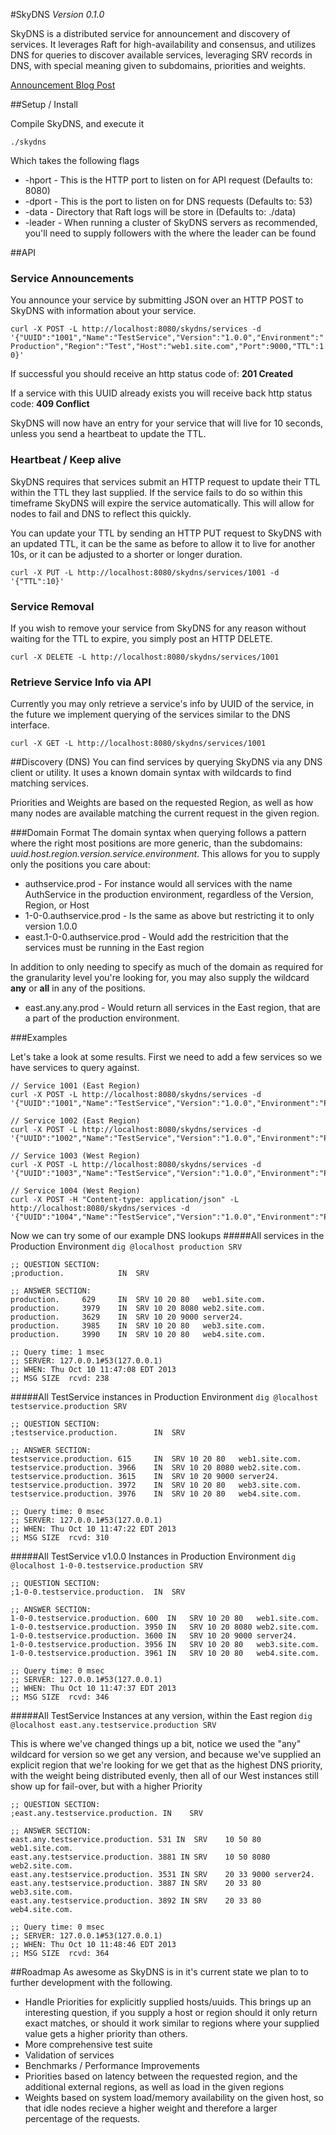 #SkyDNS
*Version 0.1.0*

SkyDNS is a distributed service for announcement and discovery of services. It leverages Raft for high-availability and consensus, and utilizes DNS for queries to discover available services, leveraging SRV records in DNS, with special meaning given to subdomains, priorities and weights.

[Announcement Blog Post](http://blog.gopheracademy.com/skydns)

##Setup / Install

Compile SkyDNS, and execute it

`./skydns`

Which takes the following flags

- -hport - This is the HTTP port to listen on for API request (Defaults to: 8080)
- -dport - This is the port to listen on for DNS requests (Defaults to: 53)
- -data - Directory that Raft logs will be store in (Defaults to: ./data)
- -leader - When running a cluster of SkyDNS servers as recommended, you'll need to supply followers with the where the leader can be found

##API
### Service Announcements
You announce your service by submitting JSON over an HTTP POST to SkyDNS with information about your service.

`curl -X POST -L http://localhost:8080/skydns/services -d '{"UUID":"1001","Name":"TestService","Version":"1.0.0","Environment":"Production","Region":"Test","Host":"web1.site.com","Port":9000,"TTL":10}'`

If successful you should receive an http status code of: **201 Created**

If a service with this UUID already exists you will receive back http status code: **409 Conflict**


SkyDNS will now have an entry for your service that will live for 10 seconds, unless you send a  heartbeat to update the TTL.

### Heartbeat / Keep alive
SkyDNS requires that services submit an HTTP request to update their TTL within the TTL they last supplied. If the service fails to do so within this timeframe SkyDNS will expire the service automatically. This will allow for nodes to fail and DNS to reflect this quickly.

You can update your TTL by sending an HTTP PUT request to SkyDNS with an updated TTL, it can be the same as before to allow it to live for another 10s, or it can be adjusted to a shorter or longer duration.

`curl -X PUT -L http://localhost:8080/skydns/services/1001 -d '{"TTL":10}'`

### Service Removal
If you wish to remove your service from SkyDNS for any reason without waiting for the TTL to expire, you simply post an HTTP DELETE.

`curl -X DELETE -L http://localhost:8080/skydns/services/1001`

### Retrieve Service Info via API
Currently you may only retrieve a service's info by UUID of the service, in the future we implement querying of the services similar to the DNS  interface.

`curl -X GET -L http://localhost:8080/skydns/services/1001`

##Discovery (DNS)
You can find services by querying SkyDNS via any DNS client or utility. It uses a known domain syntax with wildcards to find matching services.

Priorities and Weights are based on the requested Region, as well as  how many nodes are available matching the current request in the given region.

###Domain Format
The domain syntax when querying follows a pattern where the right most positions are more generic, than the subdomains: *uuid.host.region.version.service.environment*. This allows for you to supply only the positions you care about:

- authservice.prod - For instance would all services with the name AuthService in the production environment, regardless of the Version, Region, or Host
- 1-0-0.authservice.prod - Is the same as above but restricting it to only version 1.0.0
- east.1-0-0.authservice.prod - Would add the restricition that the services must be running in the East region

In addition to only needing to specify as much of the domain as required for the granularity level you're looking for, you may also supply the wildcard **any** or **all** in any of the positions.

- east.any.any.prod - Would return all services in the East region, that are a part of the production environment.

###Examples

Let's take a look at some results. First we need to add a few services so we have services to query against.

	// Service 1001 (East Region)
	curl -X POST -L http://localhost:8080/skydns/services -d '{"UUID":"1001","Name":"TestService","Version":"1.0.0","Environment":"Production","Region":"East","Host":"web1.site.com","Port":80,"TTL":4000}'
	
	// Service 1002 (East Region)
	curl -X POST -L http://localhost:8080/skydns/services -d '{"UUID":"1002","Name":"TestService","Version":"1.0.0","Environment":"Production","Region":"East","Host":"web2.site.com","Port":8080,"TTL":4000}'
	
	// Service 1003 (West Region)
	curl -X POST -L http://localhost:8080/skydns/services -d '{"UUID":"1003","Name":"TestService","Version":"1.0.0","Environment":"Production","Region":"West","Host":"web3.site.com","Port":80,"TTL":4000}'
	
	// Service 1004 (West Region)
	curl -X POST -H "Content-type: application/json" -L http://localhost:8080/skydns/services -d '{"UUID":"1004","Name":"TestService","Version":"1.0.0","Environment":"Production","Region":"West","Host":"web4.site.com","Port":80,"TTL":4000}'

Now we can try some of our example DNS lookups
#####All services in the Production Environment
`dig @localhost production SRV`

	;; QUESTION SECTION:
	;production.			IN	SRV

	;; ANSWER SECTION:
	production.		629		IN	SRV	10 20 80   web1.site.com.
	production.		3979	IN	SRV	10 20 8080 web2.site.com.
	production.		3629	IN	SRV	10 20 9000 server24.
	production.		3985	IN	SRV	10 20 80   web3.site.com.
	production.		3990	IN	SRV	10 20 80   web4.site.com.

	;; Query time: 1 msec
	;; SERVER: 127.0.0.1#53(127.0.0.1)
	;; WHEN: Thu Oct 10 11:47:08 EDT 2013
	;; MSG SIZE  rcvd: 238
	
#####All TestService instances in Production Environment
`dig @localhost testservice.production SRV`

	;; QUESTION SECTION:
	;testservice.production.		IN	SRV

	;; ANSWER SECTION:
	testservice.production.	615		IN	SRV	10 20 80   web1.site.com.
	testservice.production.	3966	IN	SRV	10 20 8080 web2.site.com.
	testservice.production.	3615	IN	SRV	10 20 9000 server24.
	testservice.production.	3972	IN	SRV	10 20 80   web3.site.com.
	testservice.production.	3976	IN	SRV	10 20 80   web4.site.com.

	;; Query time: 0 msec
	;; SERVER: 127.0.0.1#53(127.0.0.1)
	;; WHEN: Thu Oct 10 11:47:22 EDT 2013
	;; MSG SIZE  rcvd: 310
	
#####All TestService v1.0.0 Instances in Production Environment
`dig @localhost 1-0-0.testservice.production SRV`

	;; QUESTION SECTION:
	;1-0-0.testservice.production.	IN	SRV

	;; ANSWER SECTION:
	1-0-0.testservice.production. 600  IN	SRV	10 20 80   web1.site.com.
	1-0-0.testservice.production. 3950 IN	SRV	10 20 8080 web2.site.com.
	1-0-0.testservice.production. 3600 IN	SRV	10 20 9000 server24.
	1-0-0.testservice.production. 3956 IN	SRV	10 20 80   web3.site.com.
	1-0-0.testservice.production. 3961 IN	SRV	10 20 80   web4.site.com.

	;; Query time: 0 msec
	;; SERVER: 127.0.0.1#53(127.0.0.1)
	;; WHEN: Thu Oct 10 11:47:37 EDT 2013
	;; MSG SIZE  rcvd: 346
	
#####All TestService Instances at any version, within the East region
`dig @localhost east.any.testservice.production SRV`

This is where we've changed things up a bit, notice we used the "any" wildcard for version so we get any version, and because we've supplied an explicit region that we're looking for we get that as the highest DNS priority, with the weight being distributed evenly, then all of our West instances still show up for fail-over, but with a higher Priority

	;; QUESTION SECTION:
	;east.any.testservice.production. IN	SRV

	;; ANSWER SECTION:
	east.any.testservice.production. 531 IN  SRV	10 50 80   web1.site.com.
	east.any.testservice.production. 3881 IN SRV	10 50 8080 web2.site.com.
	east.any.testservice.production. 3531 IN SRV	20 33 9000 server24.
	east.any.testservice.production. 3887 IN SRV	20 33 80   web3.site.com.
	east.any.testservice.production. 3892 IN SRV	20 33 80   web4.site.com.

	;; Query time: 0 msec
	;; SERVER: 127.0.0.1#53(127.0.0.1)
	;; WHEN: Thu Oct 10 11:48:46 EDT 2013
	;; MSG SIZE  rcvd: 364

##Roadmap
As awesome as SkyDNS is in it's current state we plan to to further development with the following.

* Handle Priorities for explicitly supplied hosts/uuids. This brings up an interesting question, if you supply a host or region should it only return exact matches, or should it work similar to regions where your supplied value gets a higher priority than others.
* More comprehensive test suite
* Validation of services
* Benchmarks / Performance Improvements
* Priorities based on latency between the requested region, and the additional external regions, as well as load in the given regions
* Weights based on system load/memory availability on the given host, so that idle nodes recieve a higher weight and therefore a larger percentage of the requests.

